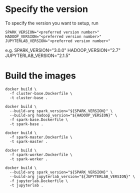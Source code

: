 # Specify the version
To specify the version you want to setup, run
```
SPARK_VERSION="<preferred version number>"
HADOOP_VERSION="<preferred version number>"
JUPYTERLAB_VERSION="<preferred version number>"
```

e.g.
SPARK_VERSION="3.0.0"
HADOOP_VERSION="2.7"
JUPYTERLAB_VERSION="2.1.5"

# Build the images
```
docker build \
  -f cluster-base.Dockerfile \
  -t cluster-base .

docker build \
  --build-arg spark_version="${SPARK_VERSION}" \
  --build-arg hadoop_version="${HADOOP_VERSION}" \
  -f spark-base.Dockerfile \
  -t spark-base .

docker build \
  -f spark-master.Dockerfile \
  -t spark-master .

docker build \
  -f spark-worker.Dockerfile \
  -t spark-worker .

docker build \
  --build-arg spark_version="${SPARK_VERSION}" \
  --build-arg jupyterlab_version="${JUPYTERLAB_VERSION}" \
  -f jupyterlab.Dockerfile \
  -t jupyterlab .
```